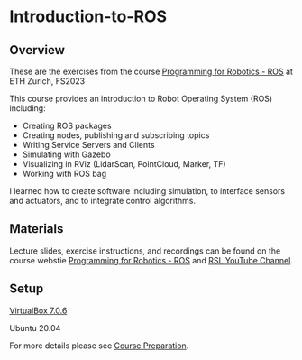# Introduction-to-ROS
## Overview

These are the exercises from the course [Programming for Robotics - ROS](https://rsl.ethz.ch/education-students/lectures/ros.html) at ETH Zurich, FS2023

This course provides an introduction to Robot Operating System (ROS) including:

- Creating ROS packages
- Creating nodes, publishing and subscribing topics
- Writing Service Servers and Clients
- Simulating with Gazebo
- Visualizing in RViz (LidarScan, PointCloud, Marker, TF)
- Working with ROS bag

I learned how to create software including simulation, to interface sensors and actuators, and to integrate control algorithms.

## Materials

Lecture slides, exercise instructions, and recordings can be found on the course webstie [Programming for Robotics - ROS](https://rsl.ethz.ch/education-students/lectures/ros.html) and [RSL YouTube Channel](https://www.youtube.com/@leggedrobotics/search?query=Lecture%20ROS).

## Setup

[VirtualBox 7.0.6](https://www.virtualbox.org/wiki/Downloads)

Ubuntu 20.04

For more details please see [Course Preparation](https://github.com/Perian-Yan/Introduction-to-ROS/blob/2ffd17f4d5e6968d5fd1d782641a3246af24dadc/CoursePreparation_virtual_box.pdf).
